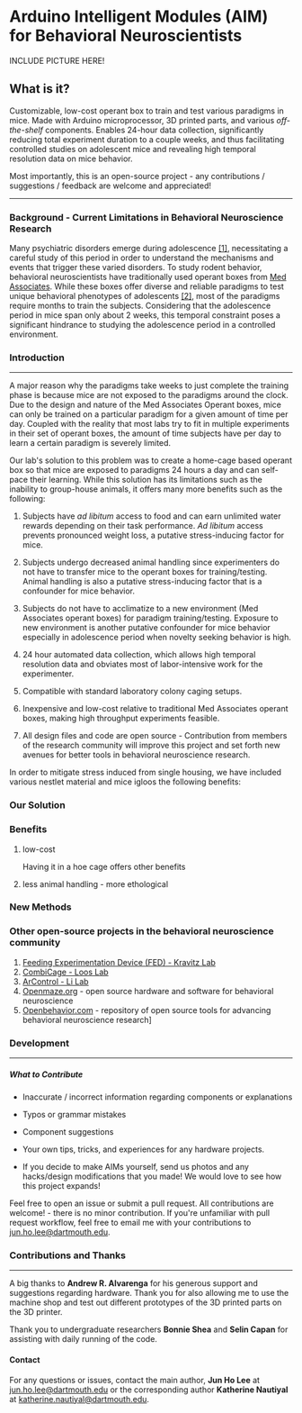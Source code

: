 # Arduino Intelligent Modules (AIM) for Behavioral Neuroscientists

INCLUDE PICTURE HERE!

## What is it?


Customizable, low-cost operant box to train and test various paradigms in mice. Made with Arduino microprocessor, 3D printed parts, and various *off-the-shelf* components. Enables 24-hour data collection, significantly reducing total experiment duration to a couple weeks, and thus facilitating controlled studies on adolescent mice and revealing high temporal resolution data on mice behavior.

Most importantly, this is an open-source project - any contributions / suggestions / feedback are welcome and appreciated!
_____

### Background - Current Limitations in Behavioral Neuroscience Research

Many psychiatric disorders emerge during adolescence [[1]](https://www.ncbi.nlm.nih.gov/pubmed/28198416), necessitating a careful study of this period in order to understand the mechanisms and events that trigger these varied disorders. To study rodent behavior, behavioral neuroscientists have traditionally used operant boxes from [Med Associates](https://www.med-associates.com/). While these boxes offer diverse and reliable paradigms to test unique behavioral phenotypes of adolescents [[2]](https://www.ncbi.nlm.nih.gov/pmc/articles/PMC5453624/), most of the paradigms require months to train the subjects. Considering that the adolescence period in mice span only about 2 weeks, this temporal constraint poses a significant hindrance to studying the adolescence period in a controlled environment.

### Introduction
_____

A major reason why the paradigms take weeks to just complete the training phase is because mice are not exposed to the paradigms around the clock. Due to the design and nature of the Med Associates Operant boxes, mice can only be trained on a particular paradigm for a given amount of time per day. Coupled with the reality that most labs try to fit in multiple experiments in their set of operant boxes, the amount of time subjects have per day to learn a certain paradigm is severely limited.

Our lab's solution to this problem was to create a home-cage based operant box so that mice are exposed to paradigms 24 hours a day and can self-pace their learning. While this solution has its limitations such as the inability to group-house animals, it offers many more benefits such as the following:

1. Subjects have *ad libitum* access to food and can earn unlimited water rewards depending on their task performance. *Ad libitum* access prevents pronounced weight loss, a putative stress-inducing factor for mice.

2. Subjects undergo decreased animal handling since experimenters do not have to transfer mice to the operant boxes for training/testing. Animal handling is also a putative stress-inducing factor that is a confounder for mice behavior.

3. Subjects do not have to acclimatize to a new environment (Med Associates operant boxes) for paradigm training/testing. Exposure to new environment is another putative confounder for mice behavior especially in adolescence period when novelty seeking behavior is high.

4. 24 hour automated data collection, which allows high temporal resolution data and obviates most of labor-intensive work for the experimenter.

5. Compatible with standard laboratory colony caging setups.

6. Inexpensive and low-cost relative to traditional Med Associates operant boxes, making high throughput experiments feasible.

7. All design files and code are open source - Contribution from members of the research community will improve this project and set forth new avenues for better tools in behavioral neuroscience research.




In order to mitigate stress induced from single housing, we have included various nestlet material and mice igloos
the following benefits:




### Our Solution


### Benefits

1. low-cost

    Having it in a hoe cage offers other benefits
2. less animal handling - more ethological


### New Methods


### Other open-source projects in the behavioral neuroscience community

1. [Feeding Experimentation Device (FED) - Kravitz Lab](https://github.com/KravitzLab/FED)
2. [CombiCage - Loos Lab](https://www.ncbi.nlm.nih.gov/pmc/articles/PMC5309744/)
3. [ArControl - Li Lab](https://github.com/chenxinfeng4/ArControl)
4. [Openmaze.org](http://openmaze.org/) - open source hardware and software for behavioral neuroscience
5. [Openbehavior.com](http://openbehavior.com/) - repository of open source tools for advancing behavioral neuroscience research]


### Development
_____

##### What to Contribute

- Inaccurate / incorrect information regarding components or explanations
- Typos or grammar mistakes
- Component suggestions
- Your own tips, tricks, and experiences for any hardware projects.

- If you decide to make AIMs yourself, send us photos and any hacks/design modifications that you made! We would love to see how this project expands!



Feel free to open an issue or submit a pull request. All contributions are welcome! - there is no minor contribution. If you're unfamiliar with pull request workflow, feel free to email me with your contributions to jun.ho.lee@dartmouth.edu.


### Contributions and Thanks
_____

A big thanks to **Andrew R. Alvarenga** for his generous support and suggestions regarding hardware. Thank you for also allowing me to use the machine shop and test out different prototypes of the 3D printed parts on the 3D printer.

Thank you to undergraduate researchers **Bonnie Shea** and **Selin Capan** for assisting with daily running of the code.


#### Contact

For any questions or issues, contact the main author, **Jun Ho Lee** at jun.ho.lee@dartmouth.edu or the corresponding author **Katherine Nautiyal** at katherine.nautiyal@dartmouth.edu.
